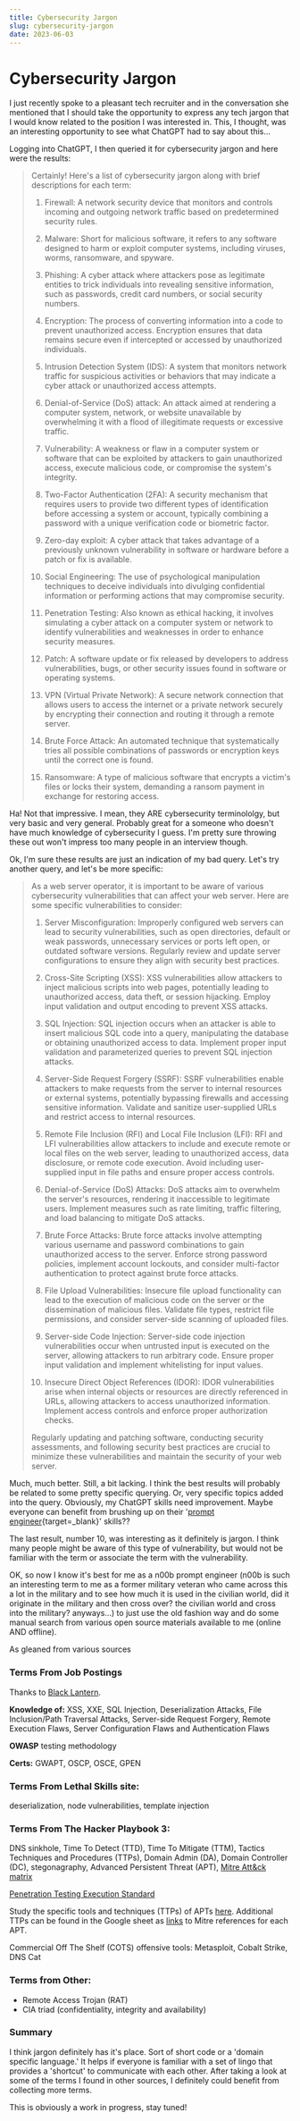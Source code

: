```yaml
---
title: Cybersecurity Jargon
slug: cybersecurity-jargon
date: 2023-06-03
---
```

  [prompt engineer]: https://www.axios.com/2023/02/22/chatgpt-prompt-engineers-ai-job
  [Black Lantern]: https://www.blacklanternsecurity.com/careers.html

# Cybersecurity Jargon

I just recently spoke to a pleasant tech recruiter and in the conversation she mentioned that I should take the opportunity to express any tech jargon that I would know related to the position I was interested in. This, I thought, was an interesting opportunity to see what ChatGPT had to say about this...

<!-- more -->

Logging into ChatGPT, I then queried it for cybersecurity jargon and here were the results:

> Certainly! Here's a list of cybersecurity jargon along with brief descriptions for each term:
> 
> 1. Firewall: A network security device that monitors and controls incoming and outgoing network traffic based on predetermined security rules.
> 
> 2. Malware: Short for malicious software, it refers to any software designed to harm or exploit computer systems, including viruses, worms, ransomware, and spyware.
> 
> 3. Phishing: A cyber attack where attackers pose as legitimate entities to trick individuals into revealing sensitive information, such as passwords, credit card numbers, or social security numbers.
> 
> 4. Encryption: The process of converting information into a code to prevent unauthorized access. Encryption ensures that data remains secure even if intercepted or accessed by unauthorized individuals.
> 
> 5. Intrusion Detection System (IDS): A system that monitors network traffic for suspicious activities or behaviors that may indicate a cyber attack or unauthorized access attempts.
> 
> 6. Denial-of-Service (DoS) attack: An attack aimed at rendering a computer system, network, or website unavailable by overwhelming it with a flood of illegitimate requests or excessive traffic.
> 
> 7. Vulnerability: A weakness or flaw in a computer system or software that can be exploited by attackers to gain unauthorized access, execute malicious code, or compromise the system's integrity.
> 
> 8. Two-Factor Authentication (2FA): A security mechanism that requires users to provide two different types of identification before accessing a system or account, typically combining a password with a unique verification code or biometric factor.
> 
> 9. Zero-day exploit: A cyber attack that takes advantage of a previously unknown vulnerability in software or hardware before a patch or fix is available.
> 
> 10. Social Engineering: The use of psychological manipulation techniques to deceive individuals into divulging confidential information or performing actions that may compromise security.
> 
> 11. Penetration Testing: Also known as ethical hacking, it involves simulating a cyber attack on a computer system or network to identify vulnerabilities and weaknesses in order to enhance security measures.
> 
> 12. Patch: A software update or fix released by developers to address vulnerabilities, bugs, or other security issues found in software or operating systems.
> 
> 13. VPN (Virtual Private Network): A secure network connection that allows users to access the internet or a private network securely by encrypting their connection and routing it through a remote server.
> 
> 14. Brute Force Attack: An automated technique that systematically tries all possible combinations of passwords or encryption keys until the correct one is found.
> 
> 15. Ransomware: A type of malicious software that encrypts a victim's files or locks their system, demanding a ransom payment in exchange for restoring access.
 
Ha! Not that impressive. I mean, they ARE cybersecurity terminololgy, but very basic and very general. Probably great for a someone who doesn't have much knowledge of cybersecurity I guess. I'm pretty sure throwing these out won't impress too many people in an interview though.

Ok, I'm sure these results are just an indication of my bad query. Let's try another query, and let's be more specific:

> As a web server operator, it is important to be aware of various cybersecurity vulnerabilities that can affect your web server. Here are some specific vulnerabilities to consider:
> 
> 1. Server Misconfiguration: Improperly configured web servers can lead to security vulnerabilities, such as open directories, default or weak passwords, unnecessary services or ports left open, or outdated software versions. Regularly review and update server configurations to ensure they align with security best practices.
> 
> 2. Cross-Site Scripting (XSS): XSS vulnerabilities allow attackers to inject malicious scripts into web pages, potentially leading to unauthorized access, data theft, or session hijacking. Employ input validation and output encoding to prevent XSS attacks.
> 
> 3. SQL Injection: SQL injection occurs when an attacker is able to insert malicious SQL code into a query, manipulating the database or obtaining unauthorized access to data. Implement proper input validation and parameterized queries to prevent SQL injection attacks.
> 
> 4. Server-Side Request Forgery (SSRF): SSRF vulnerabilities enable attackers to make requests from the server to internal resources or external systems, potentially bypassing firewalls and accessing sensitive information. Validate and sanitize user-supplied URLs and restrict access to internal resources.
> 
> 5. Remote File Inclusion (RFI) and Local File Inclusion (LFI): RFI and LFI vulnerabilities allow attackers to include and execute remote or local files on the web server, leading to unauthorized access, data disclosure, or remote code execution. Avoid including user-supplied input in file paths and ensure proper access controls.
> 
> 6. Denial-of-Service (DoS) Attacks: DoS attacks aim to overwhelm the server's resources, rendering it inaccessible to legitimate users. Implement measures such as rate limiting, traffic filtering, and load balancing to mitigate DoS attacks.
> 
> 7. Brute Force Attacks: Brute force attacks involve attempting various username and password combinations to gain unauthorized access to the server. Enforce strong password policies, implement account lockouts, and consider multi-factor authentication to protect against brute force attacks.
> 
> 8. File Upload Vulnerabilities: Insecure file upload functionality can lead to the execution of malicious code on the server or the dissemination of malicious files. Validate file types, restrict file permissions, and consider server-side scanning of uploaded files.
> 
> 9. Server-side Code Injection: Server-side code injection vulnerabilities occur when untrusted input is executed on the server, allowing attackers to run arbitrary code. Ensure proper input validation and implement whitelisting for input values.
> 
> 10. Insecure Direct Object References (IDOR): IDOR vulnerabilities arise when internal objects or resources are directly referenced in URLs, allowing attackers to access unauthorized information. Implement access controls and enforce proper authorization checks.
> 
> Regularly updating and patching software, conducting security assessments, and following security best practices are crucial to minimize these vulnerabilities and maintain the security of your web server.

 Much, much better. Still, a bit lacking. I think the best results will probably be related to some pretty specific querying. Or, very specific topics added into the query. Obviously, my ChatGPT skills need improvement. Maybe everyone can benefit from brushing up on their '[prompt engineer]{target=_blank}' skills??

The last result, number 10, was interesting as it definitely is jargon. I think many people might be aware of this type of vulnerability, but would not be familiar with the term or associate the term with the vulnerability.

OK, so now I know it's best for me as a n00b prompt engineer (n00b is such an interesting term to me as a former military veteran who came across this a lot in the military and to see how much it is used in the civilian world, did it originate in the military and then cross over? the civilian world and cross into the military? anyways...) to just use the old fashion way and do some manual search from various open source materials available to me (online AND offline).

As gleaned from various sources

### Terms From Job Postings

Thanks to [Black Lantern].

**Knowledge of:** XSS, XXE, SQL Injection, Deserialization Attacks, File Inclusion/Path Traversal Attacks, Server-side Request Forgery, Remote Execution Flaws, Server Configuration Flaws and Authentication Flaws

**OWASP** testing methodology

**Certs:** GWAPT, OSCP, OSCE, GPEN

### Terms From Lethal Skills site:

deserialization, node vulnerabilities, template injection

### Terms From The Hacker Playbook 3:

DNS sinkhole, Time To Detect (TTD), Time To Mitigate (TTM), Tactics Techniques and Procedures (TTPs), Domain Admin (DA), Domain Controller (DC), stegonagraphy, Advanced Persistent Threat (APT), [Mitre Att&ck matrix](https://attack.mitre.org/)

[Penetration Testing Execution Standard](http://pentest-standard.org)

Study the specific tools and techniques (TTPs) of APTs [here](https://docs.google.com/spreadsheets/d/1H9_xaxQHpWaa4O_Son4Gx0YOIzlcBWMsdvePFX68EKU/htmlview?usp=gmail#). Additional TTPs can be found in the Google sheet as [links](https://attack.mitre.org/groups/G0006/) to Mitre references for each APT.

Commercial Off The Shelf (COTS) offensive tools: Metasploit, Cobalt Strike, DNS Cat

### Terms from Other:

- Remote Access Trojan (RAT)
- CIA triad (confidentiality, integrity and availability)


### Summary

I think jargon definitely has it's place. Sort of short code or a 'domain specific language.' It helps if everyone is familiar with a set of lingo that provides a 'shortcut' to communicate with each other. After taking a look at some of the terms I found in other sources, I definitely could benefit from collecting more terms.
 
This is obviously a work in progress, stay tuned!
